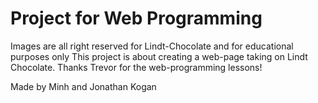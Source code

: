 # Project for Web Programming
Images are all right reserved for Lindt-Chocolate and for educational purposes only
This project is about creating a web-page taking on Lindt Chocolate.
Thanks Trevor for the web-programming lessons!

Made by Minh and Jonathan Kogan

